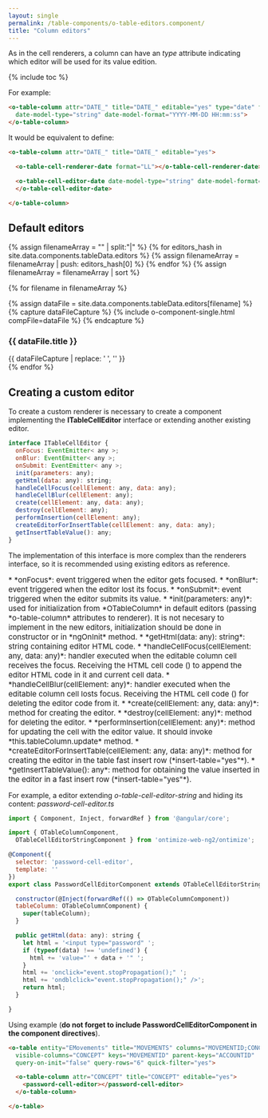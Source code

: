 ```yaml
---
layout: single
permalink: /table-components/o-table-editors.component/
title: "Column editors"
---
```


As in the cell renderers, a column can have an *type* attribute indicating which editor will be used for its value edition.

{% include toc %}

For example:

```html
<o-table-column attr="DATE_" title="DATE_" editable="yes" type="date" format="LL" 
  date-model-type="string" date-model-format="YYYY-MM-DD HH:mm:ss">
</o-table-column>  
```

It would be equivalent to define:

```html
<o-table-column attr="DATE_" title="DATE_" editable="yes">

  <o-table-cell-renderer-date format="LL"></o-table-cell-renderer-date>

  <o-table-cell-editor-date date-model-type="string" date-model-format="YYYY-MM-DD HH:mm:ss">
  </o-table-cell-editor-date>

</o-table-column>
```

## Default editors

{% assign filenameArray = "" | split:"|"  %} 
{% for editors_hash in site.data.components.tableData.editors %}
  {% assign filenameArray = filenameArray | push: editors_hash[0] %}
{% endfor %}
{% assign filenameArray = filenameArray | sort %}


{% for filename in filenameArray %}

  {% assign dataFile = site.data.components.tableData.editors[filename] %}
  {% capture dataFileCapture %}
    {% include o-component-single.html compFile=dataFile %}
  {% endcapture %}
  <div class="o-table-component-cell">
    <h3 id="{{ dataFile.title }}" class="">{{ dataFile.title }}</h3>
    {{ dataFileCapture | replace: '    ', '' }}
  </div>
{% endfor %}


## Creating a custom editor

To create a custom renderer is necessary to create a component implementing the **ITableCellEditor** 
interface or extending another existing editor.


```javascript
interface ITableCellEditor {
  onFocus: EventEmitter< any >;
  onBlur: EventEmitter< any >;
  onSubmit: EventEmitter< any >;
  init(parameters: any);
  getHtml(data: any): string;
  handleCellFocus(cellElement: any, data: any);
  handleCellBlur(cellElement: any);
  create(cellElement: any, data: any);
  destroy(cellElement: any);
  performInsertion(cellElement: any);
  createEditorForInsertTable(cellElement: any, data: any);
  getInsertTableValue(): any;
}
```

The implementation of this interface is more complex than the renderers interface, 
so it is recommended using existing editors as reference.

<div style="font-size:15px;" markdown="1">
  * *onFocus*: event triggered when the editor gets focused.
  * *onBlur*: event triggered when the editor lost its focus.
  * *onSubmit*: event triggered when the editor submits its value.
  * *init(parameters: any)*: used for initialization from *OTableColumn* in default editors 
  (passing *o-table-column* attributes to renderer). 
  It is not necesary to implement in the new editors, initialization should be done in constructor or in *ngOnInit* method.
  * *getHtml(data: any): string*: string containing editor HTML code.
  * *handleCellFocus(cellElement: any, data: any)*: handler executed when the editable column cell receives the focus. 
  Receiving the HTML cell code (<td></td>) to append the editor HTML code in it and current cell data.
  * *handleCellBlur(cellElement: any)*: handler executed when the editable column cell losts focus. 
  Receiving the HTML cell code (<td></td>) for deleting the editor code from it.
  * *create(cellElement: any, data: any)*: method for creating the editor.
  * *destroy(cellElement: any)*: method for deleting the editor.
  * *performInsertion(cellElement: any)*: method for updating the cell with the editor value. 
  It should invoke *this.tableColumn.update* method.
  * *createEditorForInsertTable(cellElement: any, data: any)*: method for creating the editor in the table fast insert 
  row (*insert-table="yes"*).
  * *getInsertTableValue(): any*: method for obtaining the value inserted in the editor in a fast insert row (*insert-table="yes"*).
</div>

For example, a editor extending *o-table-cell-editor-string* and hiding its content: *password-cell-editor.ts*

```javascript
import { Component, Inject, forwardRef } from '@angular/core';

import { OTableColumnComponent, 
  OTableCellEditorStringComponent } from 'ontimize-web-ng2/ontimize';

@Component({
  selector: 'password-cell-editor',
  template: ''
})
export class PasswordCellEditorComponent extends OTableCellEditorStringComponent {

  constructor(@Inject(forwardRef(() => OTableColumnComponent)) 
  tableColumn: OTableColumnComponent) {
    super(tableColumn);
  }

  public getHtml(data: any): string {
    let html = '<input type="password" ';
    if (typeof(data) !== 'undefined') {
      html += 'value="' + data + '" ';
    }
    html += 'onclick="event.stopPropagation();" ';
    html += 'ondblclick="event.stopPropagation();" />';
    return html;
  }

}
```

Using example (**do not forget to include PasswordCellEditorComponent in the component directives**).


```html
<o-table entity="EMovements" title="MOVEMENTS" columns="MOVEMENTID;CONCEPT" 
  visible-columns="CONCEPT" keys="MOVEMENTID" parent-keys="ACCOUNTID" 
  query-on-init="false" query-rows="6" quick-filter="yes">

  <o-table-column attr="CONCEPT" title="CONCEPT" editable="yes">
    <password-cell-editor></password-cell-editor>
  </o-table-column>

</o-table>
```
